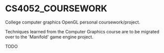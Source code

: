 CS4052_COURSEWORK
=================

College computer graphics OpenGL personal coursework/project.

Techniques learned from the Computer Graphics course are to be migrated over to the 'Manifold' game engine project.

TODO 

